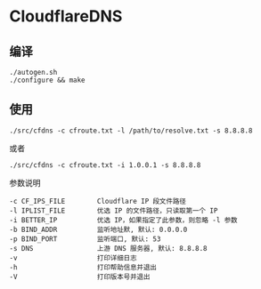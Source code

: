 CloudflareDNS
========

编译
-----

    ./autogen.sh
    ./configure && make

使用
-----

    ./src/cfdns -c cfroute.txt -l /path/to/resolve.txt -s 8.8.8.8

或者

    ./src/cfdns -c cfroute.txt -i 1.0.0.1 -s 8.8.8.8

参数说明

    -c CF_IPS_FILE        Cloudflare IP 段文件路径
    -l IPLIST_FILE        优选 IP 的文件路径，只读取第一个 IP
    -i BETTER_IP          优选 IP，如果指定了此参数，则忽略 -l 参数
    -b BIND_ADDR          监听地址默, 默认: 0.0.0.0
    -p BIND_PORT          监听端口, 默认: 53
    -s DNS                上游 DNS 服务器, 默认: 8.8.8.8
    -v                    打印详细日志
    -h                    打印帮助信息并退出
    -V                    打印版本号并退出
